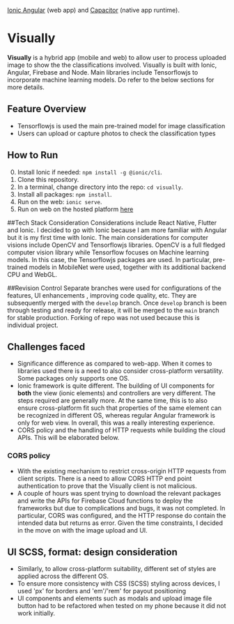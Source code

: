  [Ionic Angular](https://ionicframework.com/docs/angular/overview) (web app) and [Capacitor](https://capacitor.ionicframework.com) (native app runtime).


# Visually

**Visually** is a hybrid app (mobile and web) to allow user to process uploaded image to show the the classifications involved. Visually is built with Ionic, Angular, Firebase and Node. Main libraries include Tensorflowjs to incorporate machine learning models. Do refer to the below sections for more details.

## Feature Overview
* Tensorflowjs is used the main pre-trained model for image classification
* Users can upload or capture photos to check the classification types

## How to Run

0) Install Ionic if needed: `npm install -g @ionic/cli`.
1) Clone this repository.
2) In a terminal, change directory into the repo: `cd visually`.
3) Install all packages: `npm install`.
4) Run on the web: `ionic serve`.
5) Run on web on the hosted platform [here](https://visually-84fb9.web.app/)

##Tech Stack Consideration
Considerations include React Native, Flutter and Ionic. I decided to go with Ionic because I am more familiar with Angular but it is my first time with Ionic. The main considerations for computer visions include OpenCV and Tensorflowjs libraries. OpenCV is a full fledged computer vision library while Tensorflow focuses on Machine learning models. In this case, the Tensorflowjs packages are used. In particular, pre-trained models in MobileNet were used, together with its additional backend CPU and WebGL.

##Revision Control
Separate branches were used for configurations of the features, UI enhancements , improving code quality, etc. They are subsequently merged with the `develop` branch. Once `develop` branch is been through testing and ready for release, it will be merged to the `main` branch for stable production. Forking of repo was not used because this is individual project.

## Challenges faced
* Significance difference as compared to web-app. When it comes to libraries used there is a need to also consider cross-platform versatility. Some packages only supports one OS.
* Ionic framework is quite different. The building of UI components for **both** the view (ionic elements) and controllers are very different. The steps required are generally more. At the same time, this is to also ensure cross-platform fit such that properties of the same element can be recognized in different OS, whereas regular Angular framework is only for web view. In overall, this was a really interesting experience.
* CORS policy and the handling of HTTP requests while building the cloud APIs. This will be elaborated below.

### CORS policy
* With the existing mechanism to restrict cross-origin HTTP requests from client scripts. There is a need to allow CORS HTTP end point authentication to prove that the Visually client is not malicious.
* A couple of hours was spent trying to download the relevant packages and write the APIs for Firebase Cloud functions to deploy the frameworks but due to complications and bugs, it was not completed. In particular, CORS was configured, and the HTTP response do contain the intended data but returns as error. Given the time constraints, I decided in the move on with the image upload and UI.

## UI SCSS, format: design consideration
* Similarly, to allow cross-platform suitability, different set of styles are applied across the different OS.
* To ensure more consistency with CSS (SCSS) styling across devices, I used 'px' for borders and 'em'/'rem' for payout positioning
* UI components and elements such as modals and upload image file button had to be refactored when tested on my phone because it did not work initially.

